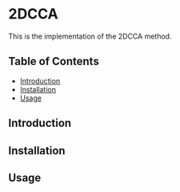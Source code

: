 # 2DCCA

This is the implementation of the 2DCCA method.

## Table of Contents

- [Introduction](#introduction)
- [Installation](#installation)
- [Usage](#usage)

## Introduction

<!-- Detailed information about the 2DCCA method. -->

## Installation

<!--  -->

## Usage

<!-- Examples and explanations on how to use the 2DCCA method. -->

